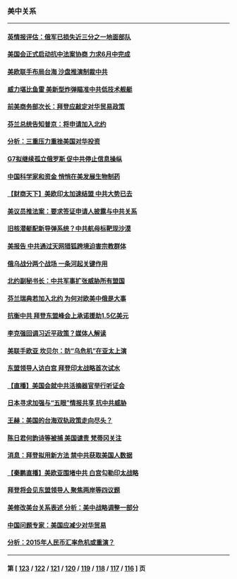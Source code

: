 ### 美中关系
---
#### [英情报评估：俄军已损失近三分之一地面部队](../../pages/nf1412576/n13737812.md) 
#### [美国会正式启动抗中法案协商 力求6月中完成](../../pages/nf1412576/n13737740.md) 
#### [美欧联手布局台海 沙盘推演制裁中共](../../pages/nf1412576/n13731643.md) 
#### [威力堪比鱼雷 美新型炸弹瞄准中共低技术舰艇](../../pages/nf1412576/n13730798.md) 
#### [前美商务部次长：拜登应敲定对华贸易政策](../../pages/nf1412576/n13736985.md) 
#### [芬兰总统告知普京：将申请加入北约](../../pages/nf1412576/n13737033.md) 
#### [分析：三重压力重挫美国对华投资](../../pages/nf1412576/n13731653.md) 
#### [G7拟继续孤立俄罗斯 促中共停止信息操纵](../../pages/nf1412576/n13736875.md) 
#### [中国科学家和资金 悄悄在美发展生物制药](../../pages/nf1412576/n13736311.md) 
#### [【财商天下】美欧印太加速结盟 中共大势已去](../../pages/nf1412576/n13736239.md) 
#### [美议员推法案：要求签证申请人披露与中共关系](../../pages/nf1412576/n13736223.md) 
#### [旧核潜艇配新导弹系统？中共航母标靶现沙漠](../../pages/nf1412576/n13735969.md) 
#### [美报告 中共通过天网猎狐跨境迫害宗教群体](../../pages/nf1412576/n13735743.md) 
#### [俄乌战分两个战场 一条河起关键作用](../../pages/nf1412576/n13735695.md) 
#### [北约副秘书长：中共军事扩张威胁所有盟国](../../pages/nf1412576/n13733969.md) 
#### [芬兰瑞典若加入北约 为何对欧美中俄是大事](../../pages/nf1412576/n13734971.md) 
#### [抗衡中共 拜登东盟峰会上承诺援助1.5亿美元](../../pages/nf1412576/n13735000.md) 
#### [李克强回调习近平政策？媒体人解读](../../pages/nf1412576/n13734863.md) 
#### [美联手欧亚 坎贝尔：防“乌危机”在亚太上演](../../pages/nf1412576/n13734715.md) 
#### [东盟领导人访白宫 拜登印太战略首次试水](../../pages/nf1412576/n13734738.md) 
#### [【直播】美国会就中共活摘器官举行听证会](../../pages/nf1412576/n13732843.md) 
#### [日本寻求加强与“五眼”情报共享 抗中共威胁](../../pages/nf1412576/n13734210.md) 
#### [王赫：美国的台海双轨政策走向尽头？](../../pages/nf1412576/n13733983.md) 
#### [陈日君何韵诗等被捕 美国谴责 梵蒂冈关注](../../pages/nf1412576/n13733849.md) 
#### [消息：拜登拟用新方法 禁中共获取美国人数据](../../pages/nf1412576/n13733783.md) 
#### [【秦鹏直播】美欧亚围堵中共 白宫勾勒印太战略](../../pages/nf1412576/n13733764.md) 
#### [拜登将会见东盟领导人 聚焦两岸等四议题](../../pages/nf1412576/n13733647.md) 
#### [美修改美台关系表述 分析：美中战略调整一部分](../../pages/nf1412576/n13733407.md) 
#### [中国问题专家：美国应减少对华贸易](../../pages/nf1412576/n13733444.md) 
#### [分析：2015年人民币汇率危机或重演？](../../pages/nf1412576/n13733648.md) 

---
#### 第 [ [123](./123.md) / [122](./122.md) / [121](./121.md) / [120](./120.md) / [119](./119.md) / [118](./118.md) / [117](./117.md) / [116](./116.md) ] 页
